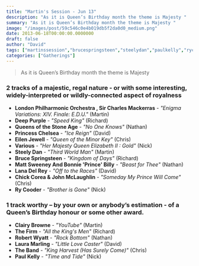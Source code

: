 ```yaml
---
title: "Martin's Session - Jun 13"
description: "As it is Queen’s Birthday month the theme is Majesty "
summary: "As it is Queen’s Birthday month the theme is Majesty "
image: "/images/post/59c546c0e4b019db5f2da0d0_medium.png"
date: 2013-06-18T00:00:00.0000000
draft: false
author: "David"
tags: ["martinssession","brucespringsteen","steelydan","paulkelly","rycooder","lanadelrey","theband","eilenjewell","deeppurple","various","mattsweeney","robertwyatt","johnmclaughlin","bonnieprincebilly","queensofthestoneage","princesschelsea","thefirm","chickcorea","clairybrowne","lauramarling","sircharlesmackerras","londonphilharmonicorchestra"]
categories: ["Gatherings"]
---
```

> As it is Queen’s Birthday month the theme is Majesty 
### 2 tracks of a majestic, regal nature - or with some interesting, widely-interpreted or wildly-connected aspect of royalness
- **London Philharmonic Orchestra , Sir Charles Mackerras** - _"Enigma Variations: XIV. Finale: E.D.U."_ (Martin)
- **Deep Purple** - _"Speed King"_ (Richard)
- **Queens of the Stone Age** - _"No One Knows"_ (Nathan)
- **Princess Chelsea** - _"Ice Reign"_ (David)
- **Eilen Jewell** - _"Queen of the Minor Key"_ (Chris)
- **Various** - _"Her Majesty Queen Elizabeth II : Gold"_ (Nick)
- **Steely Dan** - _"Third World Man"_ (Martin)
- **Bruce Springsteen** - _"Kingdom of Days"_ (Richard)
- **Matt Sweeney And Bonnie 'Prince' Billy** - _"Beast for Thee"_ (Nathan)
- **Lana Del Rey** - _"Off to the Races"_ (David)
- **Chick Corea & John McLaughlin** - _"Someday My Prince Will Come"_ (Chris)
- **Ry Cooder** - _"Brother is Gone"_ (Nick)
### 1 track worthy – by your own or anybody’s estimation - of a Queen’s Birthday honour or some other award.
- **Clairy Browne** - _"YouTube"_ (Martin)
- **The Firm** - _"All the King's Men"_ (Richard)
- **Robert Wyatt** - _"Rock Bottom"_ (Nathan)
- **Laura Marling** - _"Little Love Caster"_ (David)
- **The Band** - _"King Harvest (Has Surely Come)"_ (Chris)
- **Paul Kelly** - _"Time and Tide"_ (Nick)
